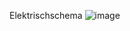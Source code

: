 Elektrischschema
![image](https://github.com/user-attachments/assets/b042be02-182e-45db-9fec-ea1d2d763066)

